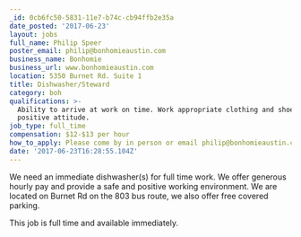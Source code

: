 ```yaml
---
_id: 0cb6fc50-5831-11e7-b74c-cb94ffb2e35a
date_posted: '2017-06-23'
layout: jobs
full_name: Philip Speer
poster_email: philip@bonhomieaustin.com
business_name: Bonhomie
business_url: www.bonhomieaustin.com
location: 5350 Burnet Rd. Suite 1
title: Dishwasher/Steward
category: boh
qualifications: >-
  Ability to arrive at work on time. Work appropriate clothing and shoes. Great
  positive attitude.
job_type: full_time
compensation: $12-$13 per hour
how_to_apply: Please come by in person or email philip@bonhomieaustin.com
date: '2017-06-23T16:28:55.104Z'
---
```

We need an immediate dishwasher(s) for full time work. We offer generous hourly pay and provide a safe and positive working environment. We are located on Burnet Rd on the 803 bus route, we also offer free covered parking. 

This job is full time and available immediately.
